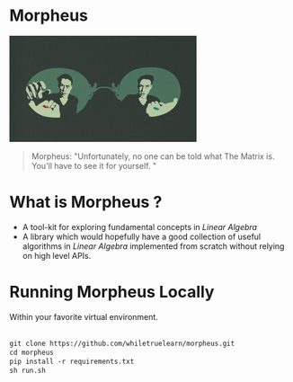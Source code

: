 # Morpheus

![image info](./logo.png)

> Morpheus: "Unfortunately, no one can be told what The Matrix is. You'll have to see it for yourself. "

# What is Morpheus ?

- A tool-kit for exploring fundamental concepts in *Linear Algebra*
- A library which would hopefully have a good collection of useful algorithms in *Linear Algebra* implemented
  from scratch without relying on high level APIs.

# Running Morpheus Locally

Within your favorite virtual environment.

```shell

git clone https://github.com/whiletruelearn/morpheus.git
cd morpheus
pip install -r requirements.txt
sh run.sh
```